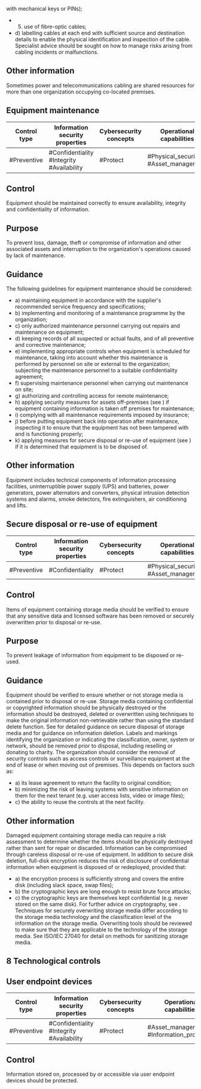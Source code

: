 with mechanical keys or PINs);
- 5) use of fibre-optic cables;
- d) labelling cables at each end with sufficient source and destination details to enable the physical identification and inspection of the cable.
Specialist  advice  should  be  sought  on  how  to  manage  risks  arising  from  cabling  incidents  or malfunctions.
## Other information
Sometimes power and telecommunications cabling are shared resources for more than one organization occupying co-located premises.
##  Equipment maintenance
| Control type   | Information security properties           | Cybersecurity concepts   | Operational capabilities             | Security domains        |
|----------------|-------------------------------------------|--------------------------|--------------------------------------|-------------------------|
| #Preventive    | #Confidentiality #Integrity #Availability | #Protect                 | #Physical_security #Asset_management | #Protection #Resilience |
## Control
Equipment  should  be  maintained  correctly  to  ensure  availability,  integrity  and  confidentiality  of information.
## Purpose
To  prevent  loss,  damage,  theft  or  compromise  of  information  and  other  associated  assets  and interruption to the organization's operations caused by lack of maintenance.
## Guidance
The following guidelines for equipment maintenance should be considered:
- a) maintaining  equipment  in  accordance  with  the  supplier's  recommended  service  frequency  and specifications;
- b) implementing and monitoring of a maintenance programme by the organization;
- c) only authorized maintenance personnel carrying out repairs and maintenance on equipment;
- d) keeping records of all suspected or actual faults, and of all preventive and corrective maintenance;
- e) implementing  appropriate  controls  when  equipment  is  scheduled  for  maintenance,  taking  into account whether this maintenance is performed by personnel on site or external to the organization; subjecting the maintenance personnel to a suitable confidentiality agreement;
- f) supervising maintenance personnel when carrying out maintenance on site;
- g) authorizing and controlling access for remote maintenance;
- h) applying security measures for assets off-premises (see ) if equipment containing information is taken off premises for maintenance;
- i) complying with all maintenance requirements imposed by insurance;
- j) before putting equipment back into operation after maintenance, inspecting it to ensure that the equipment has not been tampered with and is functioning properly;
- k) applying measures for secure disposal or re-use of equipment (see ) if it is determined that equipment is to be disposed of.
## Other information
Equipment includes technical components of information processing facilities, uninterruptible power supply (UPS) and batteries, power generators, power alternators and converters, physical intrusion detection systems and alarms, smoke detectors, fire extinguishers, air conditioning and lifts.
##  Secure disposal or re-use of equipment
| Control type   | Information security properties   | Cybersecurity concepts   | Operational capabilities             | Security domains   |
|----------------|-----------------------------------|--------------------------|--------------------------------------|--------------------|
| #Preventive    | #Confidentiality                  | #Protect                 | #Physical_security #Asset_management | #Protection        |
## Control
Items of equipment containing storage media should be verified to ensure that any sensitive data and licensed software has been removed or securely overwritten prior to disposal or re-use.
## Purpose
To prevent leakage of information from equipment to be disposed or re-used.
## Guidance
Equipment  should  be  verified  to  ensure  whether  or  not  storage  media  is  contained  prior  to disposal or re-use.
Storage media containing confidential or copyrighted information should be physically destroyed or the  information  should  be  destroyed,  deleted  or  overwritten  using  techniques  to  make  the  original information  non-retrievable  rather  than  using  the  standard  delete  function.  See    for  detailed guidance on secure disposal of storage media and  for guidance on information deletion.
Labels  and  markings  identifying  the  organization  or  indicating  the  classification,  owner,  system  or network, should be removed prior to disposal, including reselling or donating to charity.
The organization should consider the removal of security controls such as access controls or surveillance equipment at the end of lease or when moving out of premises. This depends on factors such as:
- a) its lease agreement to return the facility to original condition;
- b) minimizing the risk of leaving systems with sensitive information on them for the next tenant (e.g. user access lists, video or image files);
- c) the ability to reuse the controls at the next facility.
## Other information
Damaged equipment containing storage media can require a risk assessment to determine whether the items should be physically destroyed rather than sent for repair or discarded. Information can be compromised through careless disposal or re-use of equipment.
In addition to secure disk deletion, full-disk encryption reduces the risk of disclosure of confidential information when equipment is disposed of or redeployed, provided that:
- a) the  encryption  process  is  sufficiently  strong  and  covers  the  entire  disk  (including  slack  space, swap files);
- b) the cryptographic keys are long enough to resist brute force attacks;
- c) the cryptographic keys are themselves kept confidential (e.g. never stored on the same disk).
For further advice on cryptography, see .
Techniques for securely overwriting storage media differ according to the storage media technology and  the  classification  level  of  the  information  on  the  storage  media.  Overwriting  tools  should  be reviewed to make sure that they are applicable to the technology of the storage media.
See ISO/IEC 27040 for detail on methods for sanitizing storage media.
## 8 Technological controls
##  User endpoint devices
| Control type   | Information security properties           | Cybersecurity concepts   | Operational capabilities                  | Security do- mains   |
|----------------|-------------------------------------------|--------------------------|-------------------------------------------|----------------------|
| #Preventive    | #Confidentiality #Integrity #Availability | #Protect                 | #Asset_management #Information_protection | #Protection          |
## Control
Information stored on, processed by or accessible via user endpoint devices should be protected.
